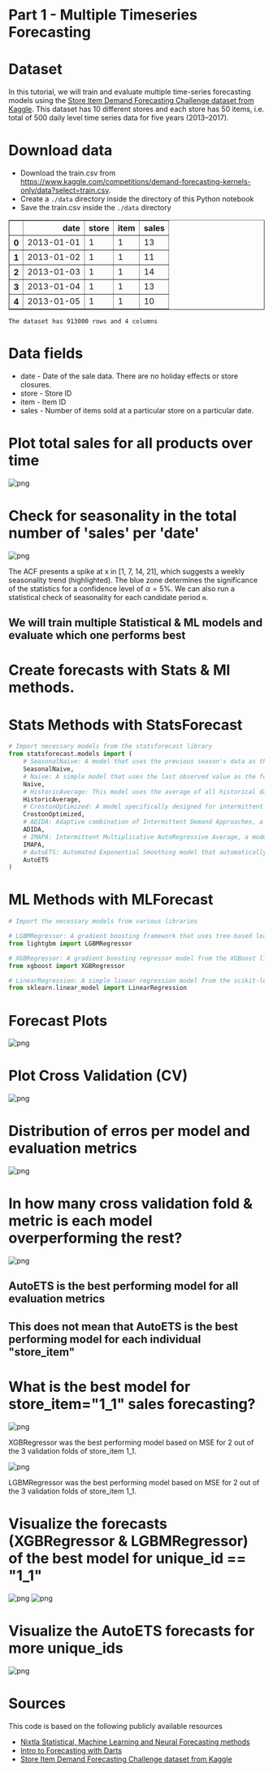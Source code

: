 # Part 1 - Multiple Timeseries Forecasting

# Dataset

In this tutorial, we will train and evaluate multiple time-series forecasting models using the [Store Item Demand Forecasting Challenge dataset from Kaggle](https://www.kaggle.com/competitions/demand-forecasting-kernels-only/data?select=train.csv). This dataset has 10 different stores and each store has 50 items, i.e. total of 500 daily level time series data for five years (2013–2017).

# Download data

* Download the train.csv from https://www.kaggle.com/competitions/demand-forecasting-kernels-only/data?select=train.csv.
* Create a `./data` directory inside the directory of this Python notebook
* Save the train.csv inside the `./data` directory


<div>
<table border="1" class="dataframe">
  <thead>
    <tr style="text-align: right;">
      <th></th>
      <th>date</th>
      <th>store</th>
      <th>item</th>
      <th>sales</th>
    </tr>
  </thead>
  <tbody>
    <tr>
      <th>0</th>
      <td>2013-01-01</td>
      <td>1</td>
      <td>1</td>
      <td>13</td>
    </tr>
    <tr>
      <th>1</th>
      <td>2013-01-02</td>
      <td>1</td>
      <td>1</td>
      <td>11</td>
    </tr>
    <tr>
      <th>2</th>
      <td>2013-01-03</td>
      <td>1</td>
      <td>1</td>
      <td>14</td>
    </tr>
    <tr>
      <th>3</th>
      <td>2013-01-04</td>
      <td>1</td>
      <td>1</td>
      <td>13</td>
    </tr>
    <tr>
      <th>4</th>
      <td>2013-01-05</td>
      <td>1</td>
      <td>1</td>
      <td>10</td>
    </tr>
  </tbody>
</table>
</div>


    The dataset has 913000 rows and 4 columns


# Data fields

* date - Date of the sale data. There are no holiday effects or store closures.
* store - Store ID
* item - Item ID
* sales - Number of items sold at a particular store on a particular date.


# Plot total sales for all products over time

    
![png](img/output_29_1.png)
    



# Check for seasonality in the total number of 'sales' per 'date'

    
![png](img/output_45_0.png)
    


The ACF presents a spike at x in [1, 7, 14, 21], which suggests a weekly seasonality trend (highlighted). The blue zone determines the significance of the statistics for a confidence level of $\alpha = 5\%$. We can also run a statistical check of seasonality for each candidate period `m`.


## We will train multiple Statistical & ML models and evaluate which one performs best

# Create forecasts with Stats & Ml methods.

# Stats Methods with StatsForecast


```python
# Import necessary models from the statsforecast library
from statsforecast.models import (
    # SeasonalNaive: A model that uses the previous season's data as the forecast
    SeasonalNaive,
    # Naive: A simple model that uses the last observed value as the forecast
    Naive,
    # HistoricAverage: This model uses the average of all historical data as the forecast
    HistoricAverage,
    # CrostonOptimized: A model specifically designed for intermittent demand forecasting
    CrostonOptimized,
    # ADIDA: Adaptive combination of Intermittent Demand Approaches, a model designed for intermittent demand
    ADIDA,
    # IMAPA: Intermittent Multiplicative AutoRegressive Average, a model for intermittent series that incorporates autocorrelation
    IMAPA,
    # AutoETS: Automated Exponential Smoothing model that automatically selects the best Exponential Smoothing model based on AIC
    AutoETS
)
```


# ML Methods with MLForecast


```python
# Import the necessary models from various libraries

# LGBMRegressor: A gradient boosting framework that uses tree-based learning algorithms from the LightGBM library
from lightgbm import LGBMRegressor

# XGBRegressor: A gradient boosting regressor model from the XGBoost library
from xgboost import XGBRegressor

# LinearRegression: A simple linear regression model from the scikit-learn library
from sklearn.linear_model import LinearRegression
```


# Forecast Plots

![png](img/output_forecast_plots.png)

# Plot Cross Validation (CV)

![png](img/output_cv_plots.png)


# Distribution of erros per model and evaluation metrics

    
![png](img/output_96_1.png)
        

# In how many cross validation fold & metric is each model overperforming the rest?
    
![png](img/output_104_1.png)
    

## AutoETS is the best performing model for all evaluation metrics

## This does not mean that AutoETS is the best performing model for each individual "store_item"

# What is the best model for store_item="1_1" sales forecasting?

    
![png](img/output_108_0.png)    


XGBRegressor was the best performing model based on MSE for 2 out of the 3 validation folds of store_item 1_1.

    
![png](img/output_111_0.png)
    


LGBMRegressor was the best performing model based on MSE for 2 out of the 3 validation folds of store_item 1_1.

# Visualize the forecasts (XGBRegressor & LGBMRegressor) of the best model for unique_id == "1_1"

![png](img/output_1_1_xgb_forecast.png)
![png](img/output_1_1_lgbm_forecast.png)


# Visualize the AutoETS forecasts for more unique_ids

![png](img/output_autoets_forecasts.png)


# Sources

This code is based on the following publicly available resources
* [Nixtla Statistical, Machine Learning and Neural Forecasting methods](https://nixtla.github.io/statsforecast/docs/tutorials/statisticalneuralmethods.html)
* [Intro to Forecasting with Darts](https://github.com/unit8co/darts/blob/master/examples/00-quickstart.ipynb)
* [Store Item Demand Forecasting Challenge dataset from Kaggle](https://www.kaggle.com/competitions/demand-forecasting-kernels-only/data?select=train.csv) 

